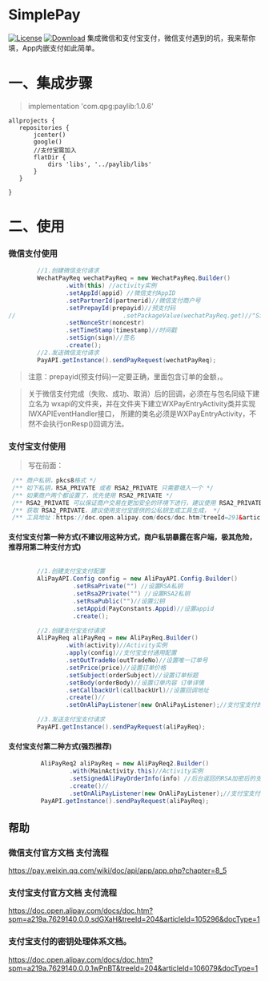 # SimplePay

[![License](https://img.shields.io/badge/license-Apache%202-green.svg)](https://www.apache.org/licenses/LICENSE-2.0)
[![Download](https://api.bintray.com/packages/qpglibs/maven/SimplePay/images/download.svg)](https://bintray.com/qpglibs/maven/SimplePay/_latestVersion)
集成微信和支付宝支付，微信支付遇到的坑，我来帮你填，App内嵌支付如此简单。
# 一、集成步骤

> implementation 'com.qpg:paylib:1.0.6'

 ```
allprojects {
    repositories {
        jcenter()
        google()
        //支付宝需加入
        flatDir {
            dirs 'libs', '../paylib/libs'
        }
    }

}
 ```  

# 二、使用
### 微信支付使用

```java
        //1.创建微信支付请求
        WechatPayReq wechatPayReq = new WechatPayReq.Builder()
                .with(this) //activity实例
                .setAppId(appid) //微信支付AppID
                .setPartnerId(partnerid)//微信支付商户号
                .setPrepayId(prepayid)//预支付码
//								.setPackageValue(wechatPayReq.get)//"Sign=WXPay"
                .setNonceStr(noncestr)
                .setTimeStamp(timestamp)//时间戳
                .setSign(sign)//签名
                .create();
        //2.发送微信支付请求
        PayAPI.getInstance().sendPayRequest(wechatPayReq);

```
>注意：prepayid(预支付码)一定要正确，里面包含订单的金额，。

> 关于微信支付完成（失败、成功、取消）后的回调，必须在与包名同级下建立名为
wxapi的文件夹，并在文件夹下建立WXPayEntryActivity类并实现IWXAPIEventHandler接口，
所建的类名必须是WXPayEntryActivity，不然不会执行onResp()回调方法。

### 支付宝支付使用
 > 写在前面：
 ```java
  /** 商户私钥，pkcs8格式 */
  /** 如下私钥，RSA_PRIVATE 或者 RSA2_PRIVATE 只需要填入一个 */
  /** 如果商户两个都设置了，优先使用 RSA2_PRIVATE */
  /** RSA2_PRIVATE 可以保证商户交易在更加安全的环境下进行，建议使用 RSA2_PRIVATE */
  /** 获取 RSA2_PRIVATE，建议使用支付宝提供的公私钥生成工具生成， */
  /** 工具地址：https://doc.open.alipay.com/docs/doc.htm?treeId=291&articleId=106097&docType=1 */
```
                  
#### 支付宝支付第一种方式(不建议用这种方式，商户私钥暴露在客户端，极其危险，推荐用第二种支付方式)
```java

        //1.创建支付宝支付配置
        AliPayAPI.Config config = new AliPayAPI.Config.Builder()
                  .setRsaPrivate("") //设置RSA私钥
                  .setRsa2Private("") //设置RSA2私钥
                  .setRsaPublic("")//设置公钥
                  .setAppid(PayConstants.Appid)//设置appid
                  .create();

        //2.创建支付宝支付请求
        AliPayReq aliPayReq = new AliPayReq.Builder()
                .with(activity)//Activity实例
                .apply(config)//支付宝支付通用配置
                .setOutTradeNo(outTradeNo)//设置唯一订单号
                .setPrice(price)//设置订单价格
                .setSubject(orderSubject)//设置订单标题
                .setBody(orderBody)//设置订单内容 订单详情
                .setCallbackUrl(callbackUrl)//设置回调地址
                .create()//
                .setOnAliPayListener(new OnAliPayListener);//支付宝支付的回调，若不需要回调，可直接传null

        //3.发送支付宝支付请求
        PayAPI.getInstance().sendPayRequest(aliPayReq);

```

#### 支付宝支付第二种方式(**强烈推荐**)

```java
         AliPayReq2 aliPayReq = new AliPayReq2.Builder()
                 .with(MainActivity.this)//Activity实例
                 .setSignedAliPayOrderInfo(info) //后台返回的RSA加密后的支付宝支付订单信息
                 .create()//
                 .setOnAliPayListener(new OnAliPayListener);//支付宝支付的回调，若不需要回调，可直接传null
         PayAPI.getInstance().sendPayRequest(aliPayReq);
```

## 帮助

### 微信支付官方文档 支付流程
https://pay.weixin.qq.com/wiki/doc/api/app/app.php?chapter=8_5

### 支付宝支付官方文档 支付流程
https://doc.open.alipay.com/docs/doc.htm?spm=a219a.7629140.0.0.sdGXaH&treeId=204&articleId=105296&docType=1

### 支付宝支付的密钥处理体系文档。
https://doc.open.alipay.com/docs/doc.htm?spm=a219a.7629140.0.0.1wPnBT&treeId=204&articleId=106079&docType=1
